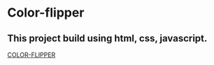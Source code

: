 # Color-flipper
## This project build using html, css, javascript.
[COLOR-FLIPPER](https://rajshekarpujarii.github.io/Color-flipper/index.html "LIVE URL")
